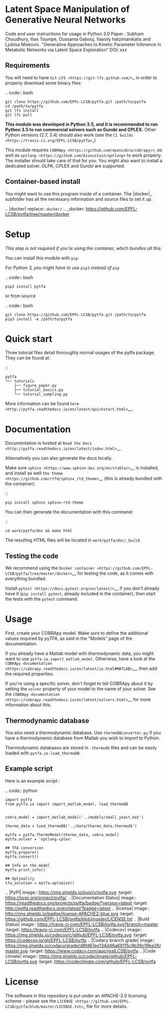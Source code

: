Latent Space Manipulation of Generative Neural Networks
=====


Code and user instructions for usage in Python 3.0
Paper : Subham Choudhury, Ilias Toumpe, Oussama Gabouj, Vassily hatzimanikatis and Ljubisa Miskovic. "Generative Approaches to Kinetic Parameter Inference in Metabolic Networks via Latent Space Exploration"
DOI: xxx

Requirements
------------

You will need to have `Git-LFS <https://git-lfs.github.com/>`_ in order to properly download some binary files:

.. code:: bash

    git clone https://github.com/EPFL-LCSB/pytfa.git /path/to/pytfa
    cd /path/to/pytfa
    git lfs install
    git lfs pull

**This module was developed in Python 3.5, and it is recommended to run Python 3.5 
to run commercial solvers such as Gurobi and CPLEX.**
Other Python versions (2.7, 3.4) should also work (see the `CI builds <https://travis-ci.org/EPFL-LCSB/pytfa>`_)


This module requires
`COBRApy <https://github.com/opencobra/cobrapy/>`_, as well as
`optlang <https://github.com/biosustain/optlang>`_ to work
properly. The installer should take care of that for you. You might also
want to install a dedicated solver. GLPK, CPLEX and Gurobi are
supported.

Container-based install
-----------------------

You might want to use this program inside of a container. The
|docker|_
subfolder has all the necessary information and source files to set it
up.

.. |docker| replace:: ``docker/``
.. _docker: https://github.com/EPFL-LCSB/pytfa/tree/master/docker

Setup
=====

*This step is not required if you're using the container, which bundles all this.*

You can install this module with ``pip``:

*For Python 3, you might have to use* ``pip3`` *instead of* ``pip``

.. code:: bash

    pip3 install pytfa

or from source

.. code:: bash

    git clone https://github.com/EPFL-LCSB/pytfa.git /path/to/pytfa
    pip3 install -e /path/to/pytfa

Quick start
===========

Three tutorial files detail thoroughly normal usages of the pytfa
package. They can be found at:

::

    pytfa
    └── tutorials
        ├── figure_paper.py
        ├── tutorial_basics.py
        └── tutorial_sampling.py

More information can be found
`here <http://pytfa.readthedocs.io/en/latest/quickstart.html>`__.

Documentation
=============

Documentation is hosted at `Read the
Docs <http://pytfa.readthedocs.io/en/latest/index.html>`__

Alternatively you can also generate the docs locally.

Make sure `sphinx <https://www.sphinx-doc.org/en/stable/>`__ is
installed, and install as well `the
theme <https://github.com/rtfd/sphinx_rtd_theme>`__ (this is already
bundled with the container):

::

    pip install sphinx sphinx-rtd-theme

You can then generate the documentation with this command:

::

    cd work/pytfa/doc && make html

The resulting HTML files will be located in ``work/pytfa/doc/_build``.

Testing the code
----------------

We recommend using the `Docker
container <https://github.com/EPFL-LCSB/pytfa/tree/master/docker>`__ for
testing the code, as it comes with everything bundled.

Install `pytest <https://docs.pytest.org/en/latest/>`__ if you don't
already have it (``pip install pytest``, already included in the
container), then start the tests with the ``pytest`` command.

Usage
=====

First, create your COBRApy model. Make sure to define the additional
values required by pyTFA, as said in the "Models" page of the
documentation.

If you already have a Matlab model with thermodynamic data, you might
want to use ``pytfa.io.import_matlab_model``. Otherwise, have a look at
the `COBRApy
documentation <https://cobrapy.readthedocs.io/en/latest/io.html#MATLAB>`__,
then add the required properties.

If you're using a specific solver, don't forget to tell COBRApy about it
by setting the ``solver`` property of your model to the name of your
solver. See the `COBRApy
documentation <https://cobrapy.readthedocs.io/en/latest/solvers.html>`__
for more information about this.

Thermodynamic database
----------------------

You also need a thermodynamic database. Use ``thermoDBconverter.py`` if
you have a thermodynamic database from Matlab you wish to import to
Python.

Thermodynamic databases are stored in ``.thermodb`` files and can be
easily loaded with ``pytfa.io.load_thermoDB``.

Example script
--------------

Here is an example script :

.. code:: python

    import pytfa
    from pytfa.io import import_matlab_model, load_thermoDB


    cobra_model = import_matlab_model('../models/small_yeast.mat')

    thermo_data = load_thermoDB('../data/thermo_data.thermodb')

    mytfa = pytfa.ThermoModel(thermo_data, cobra_model)
    mytfa.solver = 'optlang-cplex'

    ## TFA conversion
    mytfa.prepare()
    mytfa.convert()

    ## Info on the model
    mytfa.print_info()

    ## Optimality
    tfa_solution = mytfa.optimize()

.. |PyPI| image:: https://img.shields.io/pypi/v/pytfa.svg
   :target: https://pypi.org/project/pytfa/
.. |Documentation Status| image:: https://readthedocs.org/projects/pytfa/badge/?version=latest
   :target: http://pytfa.readthedocs.io/en/latest/?badge=latest
.. |license| image:: http://img.shields.io/badge/license-APACHE2-blue.svg
   :target: https://github.com/EPFL-LCSB/pytfa/blob/master/LICENSE.txt
.. |Build Status| image:: https://travis-ci.com/EPFL-LCSB/pytfa.svg?branch=master
   :target: https://travis-ci.com/EPFL-LCSB/pytfa
.. |Codecov| image:: https://img.shields.io/codecov/c/github/EPFL-LCSB/pytfa.svg
   :target: https://codecov.io/gh/EPFL-LCSB/pytfa
.. |Codacy branch grade| image:: https://img.shields.io/codacy/grade/d8fd67ee134d46a69115c9b39c19be26/master.svg
   :target: https://www.codacy.com/app/realLCSB/pytfa
.. |Code climate| image:: https://img.shields.io/codeclimate/github/EPFL-LCSB/pytfa.svg
   :target: https://codeclimate.com/github/EPFL-LCSB/pytfa
   
   
License
========

The software in this repository is put under an APACHE-2.0 licensing scheme - please see the `LICENSE <https://github.com/EPFL-LCSB/pytfa/blob/master/LICENSE.txt>`_ file for more details.



